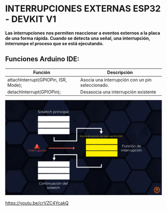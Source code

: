 # INTERRUPCIONES EXTERNAS ESP32 - DEVKIT V1



**Las interrupciones nos permiten reaccionar a eventos externos a la placa de una forma rápida.
 Cuando se detecta una señal, una interrupción, interrumpe el proceso que se está ejecutando.**




## Funciones Arduino IDE:




| Función | Descripción |
| ------------- | ------------- |
| attachInterrupt(GPIOPin, ISR, Mode); | Asocia una interrupción con un pin seleccionado. 
| detachInterrupt(GPIOPin); | Desasocia una interrupción existente 





<img src="diagrama.png" />


https://youtu.be/crVZC4YcakQ
